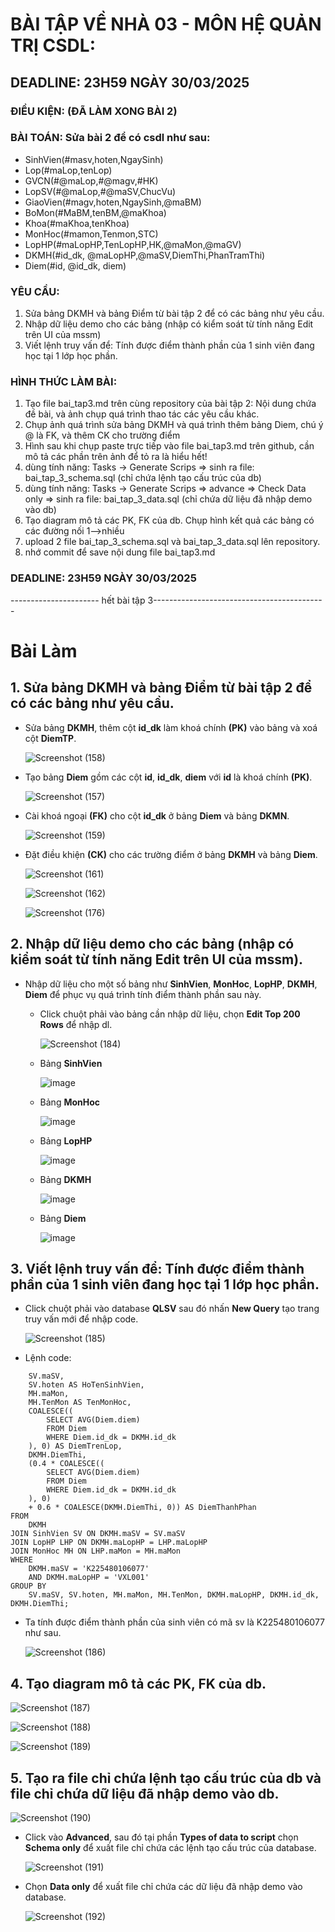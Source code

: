 # BÀI TẬP VỀ NHÀ 03 - MÔN HỆ QUẢN TRỊ CSDL:

## DEADLINE: 23H59 NGÀY 30/03/2025

### ĐIỀU KIỆN: (ĐÃ LÀM XONG BÀI 2)

### BÀI TOÁN: Sửa bài 2 để có csdl như sau:
  + SinhVien(#masv,hoten,NgaySinh)
  + Lop(#maLop,tenLop)
  + GVCN(#@maLop,#@magv,#HK)
  + LopSV(#@maLop,#@maSV,ChucVu)
  + GiaoVien(#magv,hoten,NgaySinh,@maBM)
  + BoMon(#MaBM,tenBM,@maKhoa)
  + Khoa(#maKhoa,tenKhoa)
  + MonHoc(#mamon,Tenmon,STC)
  + LopHP(#maLopHP,TenLopHP,HK,@maMon,@maGV)
  + DKMH(#id_dk, @maLopHP,@maSV,DiemThi,PhanTramThi)
  + Diem(#id, @id_dk, diem)

### YÊU CẦU:
1. Sửa bảng DKMH và bảng Điểm từ bài tập 2 để có các bảng như yêu cầu.
2. Nhập dữ liệu demo cho các bảng (nhập có kiểm soát từ tính năng Edit trên UI của mssm)
3. Viết lệnh truy vấn để: Tính được điểm thành phần của 1 sinh viên đang học tại 1 lớp học phần.

### HÌNH THỨC LÀM BÀI:
1. Tạo file bai_tap3.md trên cùng repository của bài tập 2:
   Nội dung chứa đề bài, và ảnh chụp quá trình thao tác các yêu cầu khác.
2. Chụp ảnh quá trình sửa bảng DKMH và quá trình thêm bảng Diem, chú ý @ là FK, và thêm CK cho trường điểm
3. Hình sau khi chụp paste trực tiếp vào file bai_tap3.md trên github, cần mô tả các phần trên ảnh để tỏ ra là hiểu hết!
4. dùng tính năng: Tasks -> Generate Scrips => sinh ra file: bai_tap_3_schema.sql  (chỉ chứa lệnh tạo cấu trúc của db)
5. dùng tính năng: Tasks -> Generate Scrips => advance => Check Data only => sinh ra file: bai_tap_3_data.sql  (chỉ chứa dữ liệu đã nhập demo vào db)
6. Tạo diagram mô tả các PK, FK của db. Chụp hình kết quả các bảng có các đường nối 1-->nhiều
7. upload 2 file  bai_tap_3_schema.sql và bai_tap_3_data.sql lên repository.
8. nhớ commit để save nội dung file bai_tap3.md

### DEADLINE: 23H59 NGÀY 30/03/2025

---------------------- hết bài tập 3-------------------------------------------

# Bài Làm
## 1. Sửa bảng DKMH và bảng Điểm từ bài tập 2 để có các bảng như yêu cầu.
 - Sửa bảng __DKMH__, thêm cột __id_dk__ làm khoá chính __(PK)__ vào bảng và xoá cột __DiemTP__.

   ![Screenshot (158)](https://github.com/user-attachments/assets/8e6f863c-b930-4ed3-858e-f59a3fa378ce)

 - Tạo bảng __Diem__ gồm các cột __id__, __id_dk__, __diem__ với __id__ là khoá chính __(PK)__.

   ![Screenshot (157)](https://github.com/user-attachments/assets/d7f57075-6106-4868-b175-95a6cf154dcf)

 - Cài khoá ngoại __(FK)__ cho cột __id_dk__ ở bảng __Diem__ và bảng __DKMN__.

   ![Screenshot (159)](https://github.com/user-attachments/assets/984fa385-1b53-4604-9364-28ec6a18b1be)

 - Đặt điều khiện __(CK)__ cho các trường điểm ở bảng __DKMH__ và bảng __Diem__.

   ![Screenshot (161)](https://github.com/user-attachments/assets/a08ad8cb-e7ce-4832-a4ad-fbc280febed4)

   ![Screenshot (162)](https://github.com/user-attachments/assets/0b463ef0-f979-480f-ad61-28152e773170)

   ![Screenshot (176)](https://github.com/user-attachments/assets/6b376db4-c76b-4800-8eda-0e95abf5748b)

## 2. Nhập dữ liệu demo cho các bảng (nhập có kiểm soát từ tính năng Edit trên UI của mssm).   
 - Nhập dữ liệu cho một số bảng như __SinhVien__, __MonHoc__, __LopHP__, __DKMH__, __Diem__ để phục vụ quá trình tính điểm thành phần sau này.
   - Click chuột phải vào bảng cần nhập dữ liệu, chọn __Edit Top 200 Rows__ để nhập dl.
  
     ![Screenshot (184)](https://github.com/user-attachments/assets/87303d5a-dc63-4c6f-8143-eafe08418fbd)


   - Bảng __SinhVien__

     ![image](https://github.com/user-attachments/assets/78469fef-5534-4551-b07a-7f600b2ea43e)

   - Bảng __MonHoc__

     ![image](https://github.com/user-attachments/assets/9ec16c8d-e18b-4dbc-a07e-e6e7d69cd3a9)

   - Bảng __LopHP__

     ![image](https://github.com/user-attachments/assets/036a3e7e-73b5-4d1b-a540-c3a0f66e341d)

   - Bảng __DKMH__

     ![image](https://github.com/user-attachments/assets/37441c2f-0b25-4779-b7c7-208244c2a694)

   - Bảng __Diem__
  
     ![image](https://github.com/user-attachments/assets/52efbc78-d65f-4118-9e60-9c2e57d68e36)

## 3. Viết lệnh truy vấn để: Tính được điểm thành phần của 1 sinh viên đang học tại 1 lớp học phần.
 - Click chuột phải vào database __QLSV__ sau đó nhấn __New Query__ tạo trang truy vấn mới để nhập code.

   ![Screenshot (185)](https://github.com/user-attachments/assets/1225ff4e-25e3-457a-8e3d-9734e4f96037)

 - Lệnh code:
```SELECT 
    SV.maSV, 
    SV.hoten AS HoTenSinhVien,
    MH.maMon, 
    MH.TenMon AS TenMonHoc,
    COALESCE((
        SELECT AVG(Diem.diem) 
        FROM Diem 
        WHERE Diem.id_dk = DKMH.id_dk
    ), 0) AS DiemTrenLop,
    DKMH.DiemThi,
    (0.4 * COALESCE((
        SELECT AVG(Diem.diem) 
        FROM Diem 
        WHERE Diem.id_dk = DKMH.id_dk
    ), 0) 
    + 0.6 * COALESCE(DKMH.DiemThi, 0)) AS DiemThanhPhan
FROM 
    DKMH
JOIN SinhVien SV ON DKMH.maSV = SV.maSV
JOIN LopHP LHP ON DKMH.maLopHP = LHP.maLopHP
JOIN MonHoc MH ON LHP.maMon = MH.maMon
WHERE 
    DKMH.maSV = 'K225480106077'  
    AND DKMH.maLopHP = 'VXL001'  
GROUP BY 
    SV.maSV, SV.hoten, MH.maMon, MH.TenMon, DKMH.maLopHP, DKMH.id_dk, DKMH.DiemThi;
```  
 - Ta tính được điểm thành phần của sinh viên có mã sv là K225480106077 như sau.

   ![Screenshot (186)](https://github.com/user-attachments/assets/e085f983-f881-4d38-97e0-6f66967486f8)

## 4. Tạo diagram mô tả các PK, FK của db.

   ![Screenshot (187)](https://github.com/user-attachments/assets/44dbbe77-4335-4332-8337-e5017c9eacd5)

   ![Screenshot (188)](https://github.com/user-attachments/assets/193d58d2-2a35-4036-b222-7eb782a29741)

   ![Screenshot (189)](https://github.com/user-attachments/assets/e00eb5ad-4111-4851-9338-1eae2d9811f9)

## 5. Tạo ra file chỉ chứa lệnh tạo cấu trúc của db và file chỉ chứa dữ liệu đã nhập demo vào db.

   ![Screenshot (190)](https://github.com/user-attachments/assets/4cd0c3c9-d64e-4e56-b44e-e9a41445de39)

 - Click vào __Advanced__, sau đó tại phần __Types of data to script__ chọn __Schema only__ để xuất file chỉ chứa các lệnh tạo cấu trúc của database.

   ![Screenshot (191)](https://github.com/user-attachments/assets/c3bf73bd-d8d9-4f8c-9600-7f6e57c9c708)

 - Chọn __Data only__ để xuất file chỉ chứa các dữ liệu đã nhập demo vào database.

   ![Screenshot (192)](https://github.com/user-attachments/assets/92a3c1dc-ace8-4898-874b-a8f9b841fe65)



    



   


 

  
  
  
  



  
   
